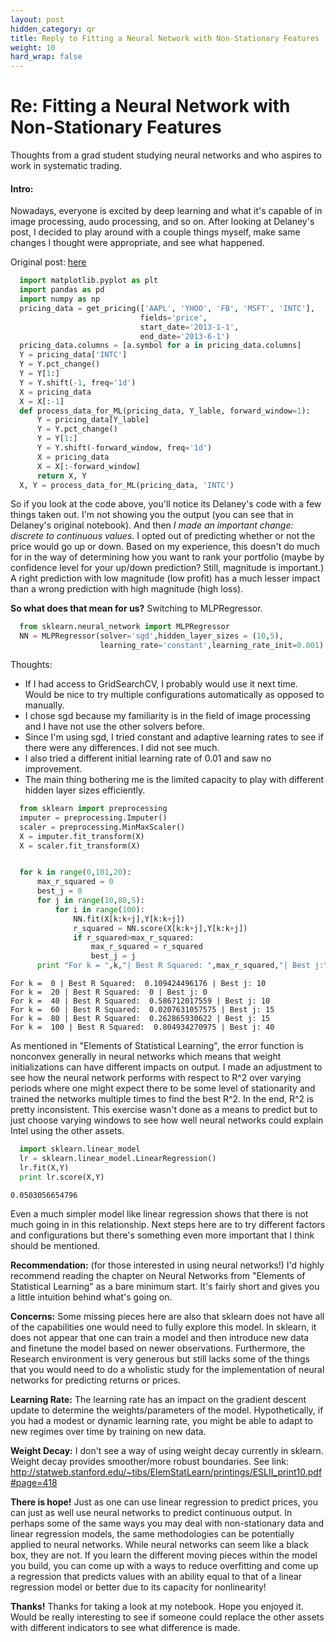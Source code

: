 ```yaml
---
layout: post
hidden_category: qr
title: Reply to Fitting a Neural Network with Non-Stationary Features
weight: 10
hard_wrap: false
---
```


# Re: Fitting a Neural Network with Non-Stationary Features

Thoughts from a grad student studying neural networks and who aspires to work in systematic trading.

#### Intro:

Nowadays, everyone is excited by deep learning and what it's capable of in image processing, audo processing, and so on. After looking at Delaney's post, I decided to play around with a couple things myself, make same changes I thought were appropriate, and see what happened. 

Original post: [here](https://www.quantopian.com/posts/london-meetup-machine-learning-and-non-stationarity)

```Python
  import matplotlib.pyplot as plt
  import pandas as pd
  import numpy as np
  pricing_data = get_pricing(['AAPL', 'YHOO', 'FB', 'MSFT', 'INTC'], 
                             fields='price', 
                             start_date='2013-1-1',  
                             end_date='2013-6-1')
  pricing_data.columns = [a.symbol for a in pricing_data.columns]
  Y = pricing_data['INTC']
  Y = Y.pct_change()
  Y = Y[1:]
  Y = Y.shift(-1, freq='1d')
  X = pricing_data
  X = X[:-1]
  def process_data_for_ML(pricing_data, Y_lable, forward_window=1):
      Y = pricing_data[Y_lable]
      Y = Y.pct_change()
      Y = Y[1:]
      Y = Y.shift(-forward_window, freq='1d')
      X = pricing_data
      X = X[:-forward_window]
      return X, Y
  X, Y = process_data_for_ML(pricing_data, 'INTC')
```

So if you look at the code above, you'll notice its Delaney's code with a few things taken out. I'm not showing you the output (you can see that in Delaney's original notebook). And then *I made an important change: discrete to continuous values*. I opted out of predicting whether or not the price would go up or down. Based on my experience, this doesn't do much for in the way of determining how you want to rank your portfolio (maybe by confidence level for your up/down prediction? Still, magnitude is important.) A right prediction with low magnitude (low profit) has a much lesser impact than a wrong prediction with high magnitude (high loss).

**So what does that mean for us?** Switching to MLPRegressor.

```Python
  from sklearn.neural_network import MLPRegressor
  NN = MLPRegressor(solver='sgd',hidden_layer_sizes = (10,5),
                    learning_rate='constant',learning_rate_init=0.001)
```

Thoughts:
* If I had access to GridSearchCV, I probably would use it next time. Would be nice to try multiple configurations automatically as opposed to manually.
* I chose sgd because my familiarity is in the field of image processing and I have not use the other solvers before.
* Since I'm using sgd, I tried constant and adaptive learning rates to see if there were any differences. I did not see much.
* I also tried a different initial learning rate of 0.01 and saw no improvement.
* The main thing bothering me is the limited capacity to play with different hidden layer sizes efficiently.

```Python
  from sklearn import preprocessing
  imputer = preprocessing.Imputer()
  scaler = preprocessing.MinMaxScaler()
  X = imputer.fit_transform(X)
  X = scaler.fit_transform(X)


  for k in range(0,101,20):
      max_r_squared = 0
      best_j = 0
      for j in range(10,80,5):
          for i in range(100):
              NN.fit(X[k:k+j],Y[k:k+j])
              r_squared = NN.score(X[k:k+j],Y[k:k+j])
              if r_squared>max_r_squared:
                  max_r_squared = r_squared
                  best_j = j
      print "For k = ",k,"| Best R Squared: ",max_r_squared,"| Best j:",best_j
```

    For k =  0 | Best R Squared:  0.109424496176 | Best j: 10
    For k =  20 | Best R Squared:  0 | Best j: 0
    For k =  40 | Best R Squared:  0.586712017559 | Best j: 10
    For k =  60 | Best R Squared:  0.0207631057575 | Best j: 15
    For k =  80 | Best R Squared:  0.262865930622 | Best j: 15
    For k =  100 | Best R Squared:  0.804934270975 | Best j: 40


As mentioned in "Elements of Statistical Learning", the error function is nonconvex generally in neural networks which means that weight initializations can have different impacts on output. I made an adjustment to see how the neural network performs with respect to R^2 over varying periods where one might expect there to be some level of stationarity and trained the networks multiple times to find the best R^2. In the end, R^2 is pretty inconsistent. This exercise wasn't done as a means to predict but to just choose varying windows to see how well neural networks could explain Intel using the other assets.

```Python
  import sklearn.linear_model
  lr = sklearn.linear_model.LinearRegression()
  lr.fit(X,Y)
  print lr.score(X,Y)
```

    0.0503056654796


Even a much simpler model like linear regression shows that there is not much going in in this relationship. Next steps here are to try different factors and configurations but there's something even more important that I think should be mentioned.


**Recommendation:** (for those interested in using neural networks!)
I'd highly recommend reading the chapter on Neural Networks from "Elements of Statistical Learning" as a bare minimum start. It's fairly short and gives you a little intuition behind what's going on. 

**Concerns:**
Some missing pieces here are also that sklearn does not have all of the capabilities one would need to fully explore this model. In sklearn, it does not appear that one can train a model and then introduce new data and finetune the model based on newer observations. Furthermore, the Research environment is very generous but still lacks some of the things that you would need to do a wholistic study for the implementation of neural networks for predicting returns or prices. 

**Learning Rate:**
The learning rate has an impact on the gradient descent update to determine the weights/parameters of the model. Hypothetically, if you had a modest or dynamic learning rate, you might be able to adapt to new regimes over time by training on new data.

**Weight Decay:**
I don't see a way of using weight decay currently in sklearn. Weight decay provides smoother/more robust boundaries. See link: http://statweb.stanford.edu/~tibs/ElemStatLearn/printings/ESLII_print10.pdf#page=418

**There is hope!**
Just as one can use linear regression to predict prices, you can just as well use neural networks to predict continuous output. In perhaps some of the same ways you may deal with non-stationary data and linear regression models, the same methodologies can be potentially applied to neural networks. While neural networks can seem like a black box, they are not. If you learn the different moving pieces within the model you build, you can come up with a ways to reduce overfitting and come up a regression that predicts values with an ability equal to that of a linear regression model or better due to its capacity for nonlinearity!

**Thanks!**
Thanks for taking a look at my notebook. Hope you enjoyed it. Would be really interesting to see if someone could replace the other assets with different indicators to see what difference is made.
